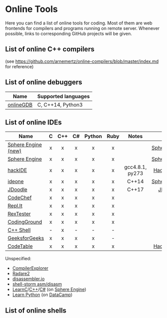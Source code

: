 # Online Tools

Here you can find a list of online tools for coding. Most of them are web frontends for compilers and programs running on remote server. Whenever possible, links to corresponding GitHub projects will be given. 

## List of online C++ compilers
(see https://github.com/arnemertz/online-compilers/blob/master/index.md for reference)

## List of online debuggers
| Name | Supported languages |
|------|---------------------|
| [onlineGDB](https://www.onlinegdb.com)| C, C++14, Python3 |

## List of online IDEs

| Name | C | C++ | C# | Python | Ruby | Notes | API | Terminal | GitHub |
|------|:-:|:---:|:--:|:------:|:----:|:-----:|:---:|:--------:|:------:|
| [Sphere Engine (new)](https://ide.sphere-engine.com) |x|x|x|x|x||[SphereEngine](https://developer.sphere-engine.com/api/compilers)| x ||
| [Sphere Engine](https://sphere-engine.com/demo/1-online-compiler) |x|x|x|x|x||[SphereEngine](https://developer.sphere-engine.com/api/compilers)|||
| [hackIDE](http://hackide.herokuapp.com) |x|x|x|x|x| gcc4.8.1, py273|[HackerEarth](https://www.hackerearth.com/docs/api/developers/code/v3/)||[src](https://github.com/sahildua2305/hackIDE) / [zip](https://github.com/sahildua2305/hackIDE/archive/master.zip) |
| [ideone](https://ideone.com) |x|x|x|x|x|C++14|[SphereEngine](https://developer.sphere-engine.com/api/compilers)|||
| [JDoodle](https://www.jdoodle.com) |x|x|x|x|x|C++17|[JDoodle](https://www.jdoodle.com/compiler-api)|||
| [CodeChef](https://www.codechef.com/ide) |x|x|x|x|x|||||
| [Repl.It](https://repl.it) |x|x|x|x|x|||||
| [RexTester](http://rextester.com) |x|x|x|x|x|||||
| [CodingGround](https://www.tutorialspoint.com/codingground.htm) |x|x|x|x|x|||||
| [C++ Shell](http://cpp.sh) |-|x|-|-|-|||||
| [GeeksforGeeks](https://ide.geeksforgeeks.org) |x|x|x|x| - |||||
| [CodeTable](https://code.hackerearth.com) |x|x|x|x|x||[HackerEarth](https://www.hackerearth.com/docs/api/developers/code/v3/)| - ||

Unspecified:

* [CompilerExplorer](https://godbolt.org)
* [Radare2](http://cloud.radare.org/enyo)
* [disassembler.io](http://disassembler.io)
* [shell-storm asm/disasm](http://shell-storm.org/online/Online-Assembler-and-Disassembler/)
* [LearnC](https://www.learn-c.org)/[C++](https://www.learn-cpp.org)/[C#](https://www.learncs.org) (on [Sphere Engine](https://sphere-engine.com))
* [Learn Python](https://www.learnpython.org) (on [DataCamp](https://www.datacamp.com))

## List of online shells



